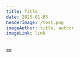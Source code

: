```yaml
---
title: Title
date: 2025-01-03
headerImage: /test.png
imageAuthor: title, author
imageLink: link
---
```

ss